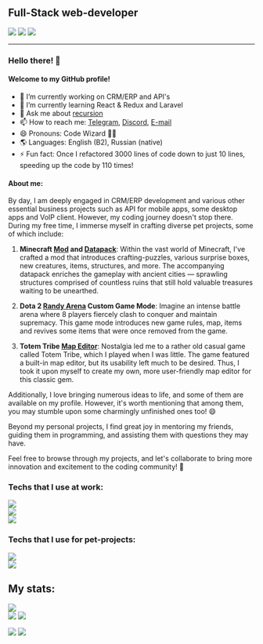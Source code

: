 ## Full-Stack web-developer

[![](https://img.shields.io/badge/Telegram-2CA5E0?style=for-the-badge&logo=telegram&logoColor=white)](https://t.me/qoqqi)
[![](https://img.shields.io/badge/Discord-7289DA?style=for-the-badge&logo=discord&logoColor=white)](https://discordapp.com/users/273145881669140482)
[![](https://img.shields.io/badge/Gmail-D14836?style=for-the-badge&logo=gmail&logoColor=white)](mailto:sazykin.georgii@gmail.com)

---

### Hello there! 👋
#### Welcome to my GitHub profile!

- 🔭 I’m currently working on CRM/ERP and API's
- 🌱 I’m currently learning React & Redux and Laravel
- 💬 Ask me about [recursion](https://github.com/theqoqqi)
- 📫 How to reach me: [Telegram](https://t.me/qoqqi), [Discord](https://discordapp.com/users/273145881669140482), [E-mail](mailto:sazykin.georgii@gmail.com)
- 😄 Pronouns: Code Wizard 🧙‍♂️
- 🌎 Languages: English (B2), Russian (native)
- ⚡ Fun fact: Once I refactored 3000 lines of code down to just 10 lines, speeding up the code by 110 times!

#### About me:

By day, I am deeply engaged in CRM/ERP development and various other essential business projects such as API for mobile apps, some desktop apps and VoIP client. However, my coding journey doesn't stop there. During my free time, I immerse myself in crafting diverse pet projects, some of which include:

1. **Minecraft [Mod](https://github.com/theqoqqi/qcraft-1.19) and [Datapack](qstructs-1.19)**:
Within the vast world of Minecraft, I've crafted a mod that introduces crafting-puzzles, various surprise boxes, new creatures, items, structures, and more. The accompanying datapack enriches the gameplay with ancient cities — sprawling structures comprised of countless ruins that still hold valuable treasures waiting to be unearthed.

2. **Dota 2 [Randy Arena](https://github.com/theqoqqi/randyarena) Custom Game Mode**:
Imagine an intense battle arena where 8 players fiercely clash to conquer and maintain supremacy. This game mode introduces new game rules, map, items and revives some items that were once removed from the game.

3. **Totem Tribe [Map Editor](https://github.com/theqoqqi/tteditor)**:
Nostalgia led me to a rather old casual game called Totem Tribe, which I played when I was little. The game featured a built-in map editor, but its usability left much to be desired. Thus, I took it upon myself to create my own, more user-friendly map editor for this classic gem.

Additionally, I love bringing numerous ideas to life, and some of them are available on my profile. However, it's worth mentioning that among them, you may stumble upon some charmingly unfinished ones too! 😄

Beyond my personal projects, I find great joy in mentoring my friends, guiding them in programming, and assisting them with questions they may have.

Feel free to browse through my projects, and let's collaborate to bring more innovation and excitement to the coding community! 🚀

<!--
Больше инфы тут: https://habr.com/ru/articles/649363/
-->

### Techs that I use at work:
![](https://skillicons.dev/icons?i=php,mysql,js,html,css,sass,md&theme=light)\
![](https://skillicons.dev/icons?i=react,redux,electron,bootstrap,jquery,nodejs,laravel&theme=light)\
![](https://skillicons.dev/icons?i=git,gitlab,postman,powershell,bash,firebase,figma&theme=light)

### Techs that I use for pet-projects:
![](https://skillicons.dev/icons?i=java,gradle,unity,cs,js,lua,git&theme=light)\
![](https://skillicons.dev/icons?i=react,redux,nodejs,html,css,bootstrap,jquery&theme=light)

## My stats:
![](https://github-profile-summary-cards.vercel.app/api/cards/profile-details?username=theqoqqi&theme=transparent)\
![](https://github-profile-summary-cards.vercel.app/api/cards/stats?username=theqoqqi&theme=transparent)
![](https://github-profile-summary-cards.vercel.app/api/cards/productive-time?username=theqoqqi&theme=transparent)
<!-- ![](https://github-profile-summary-cards.vercel.app/api/cards/most-commit-language?username=theqoqqi&exclude=ShaderLab&theme=transparent) -->
![](https://github-profile-summary-cards.vercel.app/api/cards/repos-per-language?username=theqoqqi&theme=transparent)
![](https://github-readme-stats.vercel.app/api/top-langs/?username=theqoqqi&layout=compact&hide=shaderlab&theme=transparent)

<!--
Here are some ideas to get you started:

- 🔭 I’m currently working on ...
- 🌱 I’m currently learning ...
- 👯 I’m looking to collaborate on ...
- 🤔 I’m looking for help with ...
- 💬 Ask me about ...
- 📫 How to reach me: ...
- 😄 Pronouns: ...
- ⚡ Fun fact: ...
-->
